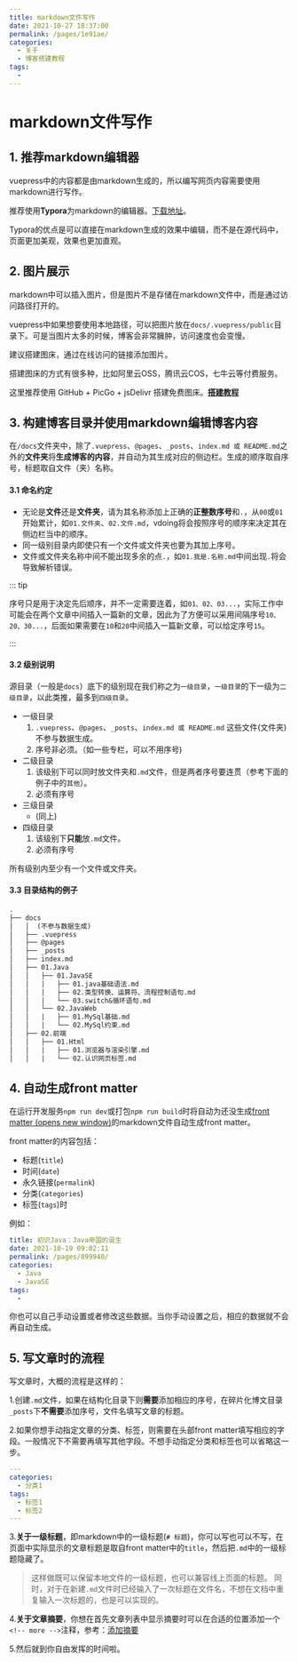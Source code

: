 ```yaml
---
title: markdown文件写作
date: 2021-10-27 18:37:00
permalink: /pages/1e91ae/
categories:
  - 关于
  - 博客搭建教程
tags:
  - 
---
```

# markdown文件写作

## 1. 推荐markdown编辑器

vuepress中的内容都是由markdown生成的，所以编写网页内容需要使用markdown进行写作。

推荐使用**Typora**为markdown的编辑器。[下载地址](https://typora.io/)。

Typora的优点是可以直接在markdown生成的效果中编辑，而不是在源代码中，页面更加美观，效果也更加直观。

## 2. 图片展示

markdown中可以插入图片，但是图片不是存储在markdown文件中，而是通过访问路径打开的。

vuepress中如果想要使用本地路径，可以把图片放在`docs/.vuepress/public`目录下。可是当图片太多的时候，博客会非常臃肿，访问速度也会变慢。

建议搭建图床，通过在线访问的链接添加图片。

搭建图床的方式有很多种，比如阿里云OSS，腾讯云COS，七牛云等付费服务。

这里推荐使用 GitHub + PicGo + jsDelivr 搭建免费图床。**[搭建教程](https://www.blog.frankdawn.com.cn/pages/898c1a/)**

## 3. 构建博客目录并使用markdown编辑博客内容

在`/docs`文件夹中，除了`.vuepress`、`@pages`、`_posts`、`index.md 或 README.md`之外的**文件夹**将**生成博客的内容**，并自动为其生成对应的侧边栏。生成的顺序取自序号，标题取自文件（夹）名称。

#### 3.1 命名约定

- 无论是**文件**还是**文件夹**，请为其名称添加上正确的**正整数序号**和`.`，从`00`或`01`开始累计，如`01.文件夹`、`02.文件.md`，vdoing将会按照序号的顺序来决定其在侧边栏当中的顺序。
- 同一级别目录内即使只有一个文件或文件夹也要为其加上序号。
- 文件或文件夹名称中间不能出现多余的点`.`，如`01.我是.名称.md`中间出现`.`将会导致解析错误。

::: tip

序号只是用于决定先后顺序，并不一定需要连着，如`01、02、03...`，实际工作中可能会在两个文章中间插入一篇新的文章，因此为了方便可以采用间隔序号`10、20、30...`，后面如果需要在`10`和`20`中间插入一篇新文章，可以给定序号`15`。

:::

#### 3.2 级别说明

源目录（一般是`docs`）底下的级别现在我们称之为`一级目录`，`一级目录`的下一级为`二级目录`，以此类推，最多到`四级目录`。

- 一级目录
  1. `.vuepress`、`@pages`、`_posts`、`index.md 或 README.md` 这些文件(文件夹)不参与数据生成。
  2. 序号非必须。（如一些专栏，可以不用序号)
- 二级目录
  1. 该级别下可以同时放文件夹和`.md`文件，但是两者序号要连贯（参考下面的例子中的`其他`）。
  2. 必须有序号
- 三级目录
  - (同上)
- 四级目录
  1. 该级别下**只能**放`.md`文件。
  2. 必须有序号

所有级别内至少有一个文件或文件夹。

#### 3.3 目录结构的例子

```md
.
├── docs
│   │  (不参与数据生成)
│   ├── .vuepress
│   ├── @pages
│   ├── _posts
│   ├── index.md
│   ├── 01.Java
│   │   ├── 01.JavaSE
│   │   |   ├── 01.java基础语法.md
│   │   |   ├── 02.类型转换、运算符、流程控制语句.md
│   │   |   └── 03.switch&循环语句.md
│   │   └── 02.JavaWeb
│   │   |   ├── 01.MySql基础.md
│   │   |   └── 02.MySql约束.md
│   ├── 02.前端
│   │   ├── 01.Html
│   │   |   ├── 01.浏览器与渲染引擎.md
│   │   |   └── 02.认识网页标签.md
```

## 4. 自动生成front matter

在运行开发服务`npm run dev`或打包`npm run build`时将自动为还没生成[front matter (opens new window)](https://vuepress.vuejs.org/zh/guide/frontmatter.html)的markdown文件自动生成front matter。

front matter的内容包括：

- 标题(`title`)
- 时间(`date`)
- 永久链接(`permalink`)
- 分类(`categories`)
- 标签(`tags`)时

例如：

```yaml
title: 初识Java：Java帝国的诞生
date: 2021-10-19 09:02:11
permalink: /pages/899940/
categories:
  - Java
  - JavaSE
tags:
  - 
```

你也可以自己手动设置或者修改这些数据。当你手动设置之后，相应的数据就不会再自动生成。

## 5. 写文章时的流程

写文章时，大概的流程是这样的：

1.创建`.md`文件，如果在结构化目录下则**需要**添加相应的序号，在碎片化博文目录`_posts`下**不需要**添加序号，文件名填写文章的标题。

2.如果你想手动指定文章的分类、标签，则需要在头部front matter填写相应的字段。一般情况下不需要再填写其他字段。不想手动指定分类和标签也可以省略这一步。

```yaml
---
categories: 
  - 分类1
tags: 
  - 标签1
  - 标签2
---
```

3.**关于一级标题**，即markdown中的一级标题(`# 标题`)，你可以写也可以不写，在页面中实际显示的文章标题是取自front matter中的`title`，然后把`.md`中的一级标题隐藏了。

> 这样做既可以保留本地文件的一级标题，也可以兼容线上页面的标题。 同时，对于在新建`.md`文件时已经输入了一次标题在文件名，不想在文档中重复输入一次标题的，也是可以实现的。

4.**关于文章摘要**，你想在首先文章列表中显示摘要时可以在合适的位置添加一个`<!-- more -->`注释，参考：[添加摘要](https://doc.xugaoyi.com/pages/1cc523/)

5.然后就到你自由发挥的时间啦。

<Vssue />